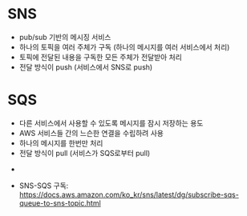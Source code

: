 # SNS

- pub/sub 기반의 메시징 서비스
- 하나의 토픽을 여러 주체가 구독 (하나의 메시지를 여러 서비스에서 처리)
- 토픽에 전달된 내용을 구독한 모든 주체가 전달받아 처리 
- 전달 방식이 push (서비스에서 SNS로 push)

# SQS

- 다른 서비스에서 사용할 수 있도록 메시지를 잠시 저장하는 용도
- AWS 서비스들 간의 느슨한 연결을 수립하려 사용
- 하나의 메시지를 한번만 처리
- 전달 방식이 pull (서비스가 SQS로부터 pull)

*
- SNS-SQS 구독: https://docs.aws.amazon.com/ko_kr/sns/latest/dg/subscribe-sqs-queue-to-sns-topic.html 
